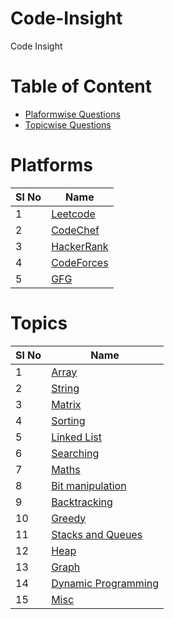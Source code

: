 # Code-Insight
Code Insight

# Table of Content
- [Plaformwise Questions](/README.md/#Platforms)
- [Topicwise Questions](/README.md/#Topics)

# Platforms

| **Sl No**      | **Name** |
| ----------- | ----------- |
| 1      | [Leetcode](/Leetcode/leetcodeQuestions.md)   |
| 2      | [CodeChef ](/CodeChef/codechefQuestions.md)  |
| 3      | [HackerRank](/HackerRank/hackerrankQuestions.md)|
| 4      | [CodeForces](/CodeForces/codeforcesQuestions.md) |
| 5      | [GFG ](/GFG/GFGQuestions.md)    | 


# Topics
| **Sl No**      | **Name** |
| ----------- | ----------- |
| 1      | [Array](https://github.com/Rikhldr0267/Code-Insight/blob/main/Topic/Array.md)   |
| 2      | [String](https://github.com/Rikhldr0267/Code-Insight/blob/main/Topic/String.md)   |
| 3      | [Matrix](https://github.com/Rikhldr0267/Code-Insight/blob/main/Topic/Matrix.md) |
| 4      | [Sorting](https://github.com/Rikhldr0267/Code-Insight/blob/main/Topic/Sorting.md)|
| 5      | [Linked List](https://github.com/Rikhldr0267/Code-Insight/blob/main/Topic/Linked%20List.md)        |
| 6      | [Searching](https://github.com/Rikhldr0267/Code-Insight/blob/main/Topic/Searching.md) |
| 7      | [Maths](https://github.com/Rikhldr0267/Code-Insight/blob/main/Topic/Maths.md) |
| 8      | [Bit manipulation](https://github.com/Rikhldr0267/Code-Insight/blob/main/Topic/Bit%20manipulation.md) |
| 9      | [Backtracking](https://github.com/Rikhldr0267/Code-Insight/blob/main/Topic/Backtracking.md) |
| 10      | [Greedy](https://github.com/Rikhldr0267/Code-Insight/blob/main/Topic/Greedy.md) |
| 11      | [Stacks and Queues](https://github.com/Rikhldr0267/Code-Insight/blob/main/Topic/Stacks%20and%20Queues.md) |
| 12      | [Heap](https://github.com/Rikhldr0267/Code-Insight/blob/main/Topic/Heap.md) |
| 13      | [Graph](https://github.com/Rikhldr0267/Code-Insight/blob/main/Topic/Graph.md) |
| 14      | [Dynamic Programming](https://github.com/Rikhldr0267/Code-Insight/blob/main/Topic/Dynamic%20Programming.md) |
| 15      | [Misc](https://github.com/Rikhldr0267/Code-Insight/blob/main/Topic/Misc.md) |



